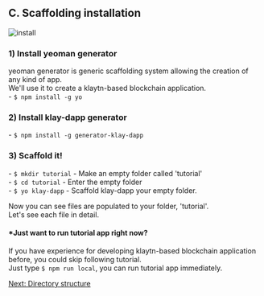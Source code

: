 ## C. Scaffolding installation
![install](https://github.com/nujabes403/generator-klay-dapp/blob/master/images/2install.gif?raw=true)

### 1) Install yeoman generator  
yeoman generator is generic scaffolding system allowing the creation of any kind of app.  
We'll use it to create a klaytn-based blockchain application.  
\- `$ npm install -g yo`

### 2) Install klay-dapp generator  
\- `$ npm install -g generator-klay-dapp`

### 3) Scaffold it!  
\- `$ mkdir tutorial` - Make an empty folder called 'tutorial'  
\- `$ cd tutorial` - Enter the empty folder  
\- `$ yo klay-dapp` - Scaffold klay-dapp your empty folder.  

Now you can see files are populated to your folder, 'tutorial'.  
Let's see each file in detail.

#### \*Just want to run tutorial app right now?
If you have experience for developing klaytn-based blockchain application before, you could skip following tutorial.  
Just type `$ npm run local`, you can run tutorial app immediately.

[Next: Directory structure](4-directory-structure.md)
